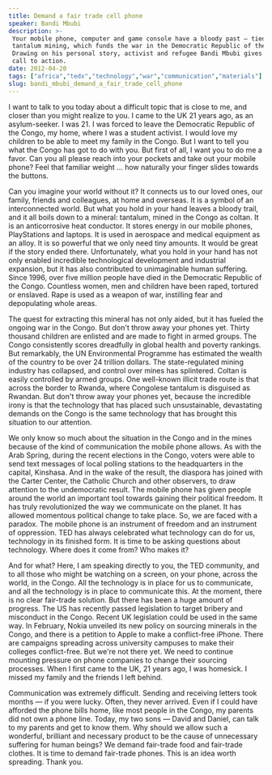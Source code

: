 ```yaml
---
title: Demand a fair trade cell phone
speaker: Bandi Mbubi
description: >-
 Your mobile phone, computer and game console have a bloody past — tied to
 tantalum mining, which funds the war in the Democratic Republic of the Congo.
 Drawing on his personal story, activist and refugee Bandi Mbubi gives a stirring
 call to action.
date: 2012-04-20
tags: ["africa","tedx","technology","war","communication","materials"]
slug: bandi_mbubi_demand_a_fair_trade_cell_phone
---
```


I want to talk to you today about a difficult topic that is close to me, and closer than
you might realize to you. I came to the UK 21 years ago, as an asylum-seeker. I was 21. I
was forced to leave the Democratic Republic of the Congo, my home, where I was a student
activist. I would love my children to be able to meet my family in the Congo. But I want to
tell you what the Congo has got to do with you. But first of all, I want you to do me a
favor. Can you all please reach into your pockets and take out your mobile phone? Feel
that familiar weight ... how naturally your finger slides towards the buttons.

Can you imagine your world without it? It connects us to our loved ones, our family,
friends and colleagues, at home and overseas. It is a symbol of an interconnected
world. But what you hold in your hand leaves a bloody trail, and it all boils down to a
mineral: tantalum, mined in the Congo as coltan. It is an anticorrosive heat conductor. It
stores energy in our mobile phones, PlayStations and laptops. It is used in aerospace and
medical equipment as an alloy. It is so powerful that we only need tiny amounts. It would
be great if the story ended there. Unfortunately, what you hold in your hand has not only
enabled incredible technological development and industrial expansion, but it has also
contributed to unimaginable human suffering. Since 1996, over five million people have died
in the Democratic Republic of the Congo. Countless women, men and children have been
raped, tortured or enslaved. Rape is used as a weapon of war, instilling fear and
depopulating whole areas.

The quest for extracting this mineral has not only aided, but it has fueled the ongoing
war in the Congo. But don't throw away your phones yet. Thirty thousand children are
enlisted and are made to fight in armed groups. The Congo consistently scores dreadfully
in global health and poverty rankings. But remarkably, the UN Environmental Programme has
estimated the wealth of the country to be over 24 trillion dollars. The state-regulated
mining industry has collapsed, and control over mines has splintered. Coltan is easily
controlled by armed groups. One well-known illicit trade route is that across the border
to Rwanda, where Congolese tantalum is disguised as Rwandan. But don't throw away your
phones yet, because the incredible irony is that the technology that has placed such
unsustainable, devastating demands on the Congo is the same technology that has brought
this situation to our attention.

We only know so much about the situation in the Congo and in the mines because of the kind
of communication the mobile phone allows. As with the Arab Spring, during the recent
elections in the Congo, voters were able to send text messages of local polling stations
to the headquarters in the capital, Kinshasa. And in the wake of the result, the diaspora
has joined with the Carter Center, the Catholic Church and other observers, to draw
attention to the undemocratic result. The mobile phone has given people around the world an
important tool towards gaining their political freedom. It has truly revolutionized the
way we communicate on the planet. It has allowed momentous political change to take place.
So, we are faced with a paradox. The mobile phone is an instrument of freedom and an
instrument of oppression. TED has always celebrated what technology can do for us,
technology in its finished form. It is time to be asking questions about technology. Where
does it come from? Who makes it?

And for what? Here, I am speaking directly to you, the TED community, and to all those who
might be watching on a screen, on your phone, across the world, in the Congo. All the
technology is in place for us to communicate, and all the technology is in place to
communicate this. At the moment, there is no clear fair-trade solution. But there has been
a huge amount of progress. The US has recently passed legislation to target bribery and
misconduct in the Congo. Recent UK legislation could be used in the same way. In February,
Nokia unveiled its new policy on sourcing minerals in the Congo, and there is a petition
to Apple to make a conflict-free iPhone. There are campaigns spreading across university
campuses to make their colleges conflict-free. But we're not there yet. We need to
continue mounting pressure on phone companies to change their sourcing processes. When I
first came to the UK, 21 years ago, I was homesick. I missed my family and the friends I
left behind.

Communication was extremely difficult. Sending and receiving letters took months — if you
were lucky. Often, they never arrived. Even if I could have afforded the phone bills home,
like most people in the Congo, my parents did not own a phone line. Today, my two sons —
David and Daniel, can talk to my parents and get to know them. Why should we allow such a
wonderful, brilliant and necessary product to be the cause of unnecessary suffering for
human beings? We demand fair-trade food and fair-trade clothes. It is time to demand
fair-trade phones. This is an idea worth spreading. Thank you.

<!--
ad_duration=3.33
comment_count=92
event="TEDxExeter"
external_start_time=0
has_talk_citation=0
intro_duration=11.82
is_subtitle_required="False"
is_talk_featured="True"
language="en"
language_swap="False"
native_language="en"
number_of_related_talks=6
number_of_speakers=1
number_of_subtitled_videos=27
number_of_tags=6
number_of_talk_download_languages=28
number_of_talk_more_resources=1
number_of_talk_recommendations=0
number_of_talks_take_actions=1
post_ad_duration=0.83
published_timestamp="2012-09-20 14:56:24"
recording_date="2012-04-20"
speaker_description="Social Justice Activist"
speaker_is_published=1
speaker_name="Bandi Mbubi"
talk_name="Demand a fair trade cell phone"
talks_tags=["africa","tedx","technology","war","communication","materials"]
url_audio="https://download.ted.com/talks/BandiMbubi_2012X.mp3?apikey=acme-roadrunner"
url_photo_speaker="https://pe.tedcdn.com/images/ted/fac1c9617c13dc74e45048263f340ee0c5ea3a44_254x191.jpg"
url_photo_talk="https://pe.tedcdn.com/images/ted/43b9316c0da123fbf63650667e829632d7b7253c_1600x1200.jpg"
url_webpage="https://www.ted.com/talks/bandi_mbubi_demand_a_fair_trade_cell_phone"
video_type_name="TEDx Talk"
-->